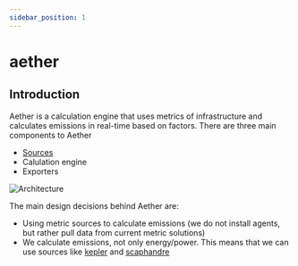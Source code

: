 ```yaml
---
sidebar_position: 1
---
```


# aether

## Introduction

Aether is a calculation engine that uses metrics of infrastructure and
calculates emissions in real-time based on factors. There are three main
components to Aether

- [Sources][1]
- Calulation engine
- Exporters

![Architecture](/img/architecture.webp)

The main design decisions behind Aether are:

- Using metric sources to calculate emissions (we do not install agents, but
  rather pull data from current metric solutions)
- We calculate emissions, not only energy/power. This means that we can use
  sources like [kepler][3] and [scaphandre][2]

[1]: sources/sources.md
[2]: https://github.com/hubblo-org/scaphandre
[3]: https://sustainable-computing.io/
